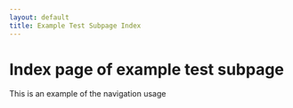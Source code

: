```yaml
---
layout: default
title: Example Test Subpage Index
---
```



# Index page of example test subpage

This is an example of the navigation usage